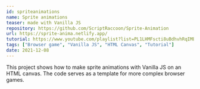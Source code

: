 ```yaml
---
id: spriteanimations
name: Sprite animations
teaser: made with Vanilla JS
repository: https://github.com/ScriptRaccoon/Sprite-Animation
url: https://sprite-anima.netlify.app/
tutorial: https://www.youtube.com/playlist?list=PL1LHMFscti8uBdhvhRqIMBeX_4D-blFo6
tags: ["Browser game", "Vanilla JS", "HTML Canvas", "Tutorial"]
date: 2021-12-08
---
```


This project shows how to make sprite animations with Vanilla JS on an HTML canvas. The code serves as a template for more complex browser games.
